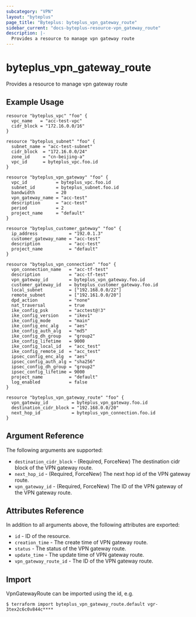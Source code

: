 ```yaml
---
subcategory: "VPN"
layout: "byteplus"
page_title: "Byteplus: byteplus_vpn_gateway_route"
sidebar_current: "docs-byteplus-resource-vpn_gateway_route"
description: |-
  Provides a resource to manage vpn gateway route
---
```

# byteplus_vpn_gateway_route
Provides a resource to manage vpn gateway route
## Example Usage
```hcl
resource "byteplus_vpc" "foo" {
  vpc_name   = "acc-test-vpc"
  cidr_block = "172.16.0.0/16"
}

resource "byteplus_subnet" "foo" {
  subnet_name = "acc-test-subnet"
  cidr_block  = "172.16.0.0/24"
  zone_id     = "cn-beijing-a"
  vpc_id      = byteplus_vpc.foo.id
}

resource "byteplus_vpn_gateway" "foo" {
  vpc_id           = byteplus_vpc.foo.id
  subnet_id        = byteplus_subnet.foo.id
  bandwidth        = 20
  vpn_gateway_name = "acc-test"
  description      = "acc-test"
  period           = 2
  project_name     = "default"
}

resource "byteplus_customer_gateway" "foo" {
  ip_address            = "192.0.1.3"
  customer_gateway_name = "acc-test"
  description           = "acc-test"
  project_name          = "default"
}

resource "byteplus_vpn_connection" "foo" {
  vpn_connection_name   = "acc-tf-test"
  description           = "acc-tf-test"
  vpn_gateway_id        = byteplus_vpn_gateway.foo.id
  customer_gateway_id   = byteplus_customer_gateway.foo.id
  local_subnet          = ["192.168.0.0/22"]
  remote_subnet         = ["192.161.0.0/20"]
  dpd_action            = "none"
  nat_traversal         = true
  ike_config_psk        = "acctest@!3"
  ike_config_version    = "ikev1"
  ike_config_mode       = "main"
  ike_config_enc_alg    = "aes"
  ike_config_auth_alg   = "md5"
  ike_config_dh_group   = "group2"
  ike_config_lifetime   = 9000
  ike_config_local_id   = "acc_test"
  ike_config_remote_id  = "acc_test"
  ipsec_config_enc_alg  = "aes"
  ipsec_config_auth_alg = "sha256"
  ipsec_config_dh_group = "group2"
  ipsec_config_lifetime = 9000
  project_name          = "default"
  log_enabled           = false
}

resource "byteplus_vpn_gateway_route" "foo" {
  vpn_gateway_id         = byteplus_vpn_gateway.foo.id
  destination_cidr_block = "192.168.0.0/20"
  next_hop_id            = byteplus_vpn_connection.foo.id
}
```
## Argument Reference
The following arguments are supported:
* `destination_cidr_block` - (Required, ForceNew) The destination cidr block of the VPN gateway route.
* `next_hop_id` - (Required, ForceNew) The next hop id of the VPN gateway route.
* `vpn_gateway_id` - (Required, ForceNew) The ID of the VPN gateway of the VPN gateway route.

## Attributes Reference
In addition to all arguments above, the following attributes are exported:
* `id` - ID of the resource.
* `creation_time` - The create time of VPN gateway route.
* `status` - The status of the VPN gateway route.
* `update_time` - The update time of VPN gateway route.
* `vpn_gateway_route_id` - The ID of the VPN gateway route.


## Import
VpnGatewayRoute can be imported using the id, e.g.
```
$ terraform import byteplus_vpn_gateway_route.default vgr-3tex2c6c0v844c****
```

